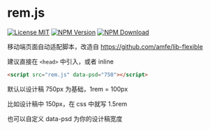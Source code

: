 # rem.js

[![License MIT](https://img.shields.io/npm/l/rem.js.svg)](https://github.com/zhuweiyou/rem.js/blob/master/LICENSE)
[![NPM Version](https://img.shields.io/npm/v/rem.js.svg)](https://www.npmjs.com/package/rem.js)
[![NPM Download](https://img.shields.io/npm/dt/rem.js.svg)](https://www.npmjs.com/package/rem.js)

移动端页面自动适配脚本，改造自 https://github.com/amfe/lib-flexible

建议直接在 `<head>` 中引入，或者 inline
```html
<script src="rem.js" data-psd="750"></script>
```

默认以设计稿 750px 为基础，1rem = 100px

比如设计稿中 150px，在 css 中就写 1.5rem

也可以自定义 data-psd 为你的设计稿宽度
